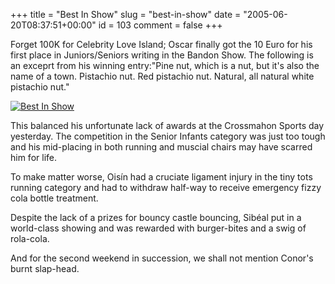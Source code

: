+++
title = "Best In Show"
slug = "best-in-show"
date = "2005-06-20T08:37:51+00:00"
id = 103
comment = false
+++

<div style="clear: both" />Forget 100K for Celebrity Love Island; Oscar finally got the 10 Euro for his first place in Juniors/Seniors writing in the Bandon Show. The following is an  exceprt from his winning entry:"Pine nut, which is a nut, but it's also the name of a town. Pistachio nut. Red pistachio nut. Natural, all natural white pistachio nut."

[![Best In Show](/images/flickr/2024_download/19737080_3d866b9c37_c.jpg)](http://www.flickr.com/photos/bandon1/19737080/ "Photo Sharing")

This balanced his unfortunate lack of awards at the Crossmahon Sports day yesterday. The competition in the Senior Infants category was just too tough and his mid-placing in both running and muscial chairs may have scarred him for life.

To make matter worse, Oisín had a cruciate ligament injury in the tiny tots running category and had to withdraw half-way to receive emergency fizzy cola bottle treatment.

Despite the lack of a prizes for bouncy castle bouncing, Sibéal put in a world-class showing and was rewarded with burger-bites and a swig of rola-cola.

And for the second weekend in succession, we shall not mention Conor's burnt slap-head.
<div style="clear: both; padding-bottom: 0.25em" />
